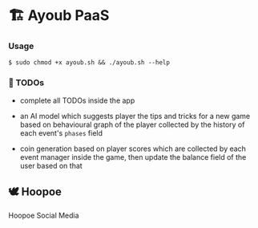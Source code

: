 


# 🏗 Ayoub PaaS


### Usage

```console
$ sudo chmod +x ayoub.sh && ./ayoub.sh --help
```

### 📌 TODOs

* complete all TODOs inside the app

* an AI model which suggests player the tips and tricks for a new game based on behavioural graph of the player collected by the history of each event's `phases` field

* coin generation based on player scores which are collected by each event manager inside the game, then update the balance field of the user based on that

## 🕊️ Hoopoe

Hoopoe Social Media
